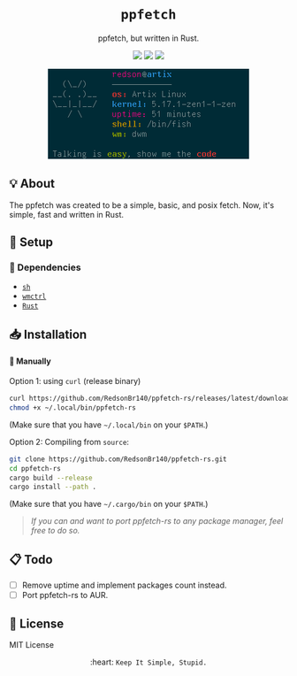 <h1 align="center"><code>ppfetch</code></h1>
<p align="center">ppfetch, but written in Rust.</p>
<p align="center">
<img src="https://github.com/RedsonBr140/ppfetch-rs/actions/workflows/checks.yml/badge.svg"> 
<img src="https://img.shields.io/github/commits-since/RedsonBr140/ppfetch-rs/latest/master">
<img src="https://img.shields.io/github/license/RedsonBr140/ppfetch-rs?style=flat">
</p>

<p align="center">
  <a href="ppfetch-show.png">
    <img src="ppfetch-show.png">
  </a>
</p>

## 💡 **About**
The ppfetch was created to be a simple, basic, and posix fetch. Now, it's simple, fast and written in Rust.

## 🚀 Setup

### 🧾 Dependencies

- [`sh`](https://en.wikipedia.org/wiki/Unix_shell)
- [`wmctrl`](https://www.freedesktop.org/wiki/Software/wmctrl/)
- [`Rust`](https://rust-lang.org/)

## 📥 **Installation**

#### 🔧 Manually

Option 1: using `curl` (release binary)
```sh
curl https://github.com/RedsonBr140/ppfetch-rs/releases/latest/download/ppfetch-rs > ~/.local/bin/ppfetch-rs
chmod +x ~/.local/bin/ppfetch-rs
```
(Make sure that you have `~/.local/bin` on your `$PATH`.)

Option 2: Compiling from `source`:

```sh
git clone https://github.com/RedsonBr140/ppfetch-rs.git
cd ppfetch-rs
cargo build --release
cargo install --path .
```
(Make sure that you have `~/.cargo/bin` on your `$PATH`.)

> *If you can and want to port ppfetch-rs to any package manager, feel free to do so.*

## 📋 Todo
 - [ ] Remove uptime and implement packages count instead.
 - [ ] Port ppfetch-rs to AUR.

## 💌 **License**

MIT License

<p align="center">:heart: <code>Keep It Simple, Stupid.</code></p>

